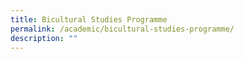 ```yaml
---
title: Bicultural Studies Programme
permalink: /academic/bicultural-studies-programme/
description: ""
---
```

